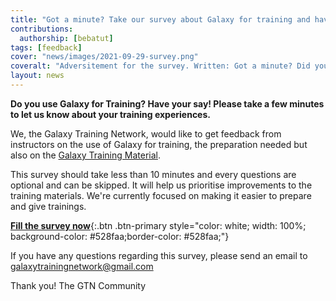 ```yaml
---
title: "Got a minute? Take our survey about Galaxy for training and have your say!"
contributions:
  authorship: [bebatut]
tags: [feedback]
cover: "news/images/2021-09-29-survey.png"
coveralt: "Adversitement for the survey. Written: Got a minute? Did you use Galaxy for training / teaching? Have your say... Take our survey. We appreciate your feedback. Logos: Galaxy Project and Galaxy Training Network"
layout: news
---
```


**Do you use Galaxy for Training? Have your say! Please take a few minutes to let us know about your training experiences.**

We, the Galaxy Training Network, would like to get feedback from instructors on the use of Galaxy for training, the preparation needed but also on the [Galaxy Training Material](https://training.galaxyproject.org/).

This survey should take less than 10 minutes and every questions are optional and can be skipped. It will help us prioritise improvements to the training materials. We're currently focused on making it easier to prepare and give trainings.

[**Fill the survey now**](https://forms.gle/YJq5rTEcdowjBiuh6){:.btn .btn-primary style="color: white; width: 100%; background-color: #528faa;border-color: #528faa;"}

If you have any questions regarding this survey, please send an email to [galaxytrainingnetwork@gmail.com](mailto:galaxytrainingnetwork@gmail.com)

Thank you! The GTN Community
